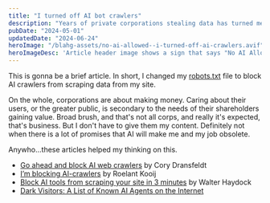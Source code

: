 ```yaml
---
title: "I turned off AI bot crawlers"
description: "Years of private corporations stealing data has turned me off to giving their AI tools content to help replace me"
pubDate: "2024-05-01"
updatedDate: "2024-06-24"
heroImage: "/blahg-assets/no-ai-allowed--i-turned-off-ai-crawlers.avif"
heroImageDesc: 'Article header image shows a sign that says "No AI Allowed" with a robot head propped on top'
---
```


This is gonna be a brief article. In short, I changed my [robots.txt](https://scottnath.com/robots.txt) file to block AI crawlers from scraping data from my site.

On the whole, corporations are about making money. Caring about their users, or the greater public, is secondary to the needs of their shareholders gaining value. Broad brush, and that's not all corps, and really it's expected, that's business. But I don't have to give them my content. Definitely not when there is a lot of promises that AI will make me and my job obsolete.

Anywho...these articles helped my thinking on this.

* [Go ahead and block AI web crawlers](https://coryd.dev/posts/2024/go-ahead-and-block-ai-web-crawlers/) by Cory Dransfeldt
* [I’m blocking AI-crawlers](https://roelant.net/en/2023/im-blocking-ai-crawlers/) by Roelant Kooij
* [Block AI tools from scraping your site in 3 minutes](https://blog.stackaware.com/p/block-generative-ai-tools-robots-txt-terms-use) by Walter Haydock
* [Dark Visitors: A List of Known AI Agents on the Internet](https://darkvisitors.com/)